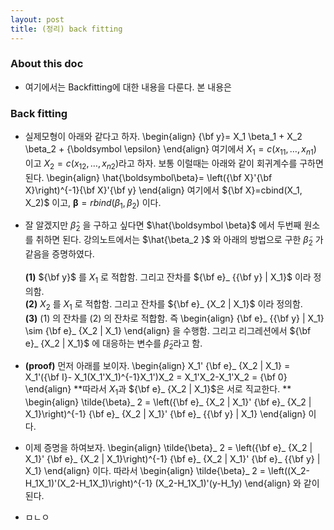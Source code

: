 ```yaml
---
layout: post
title: (정리) back fitting 
---
```


### About this doc 

- 여기에서는 Backfitting에 대한 내용을 다룬다. 본 내용은 

### Back fitting 

- 실제모형이 아래와 같다고 하자. 
\begin{align}
{\bf y}= X_1 \beta_1 + X_2 \beta_2 + {\boldsymbol \epsilon} 
\end{align}
여기에서 $X_1=c(x_{11},\dots,x_{n1})$ 이고 $X_2=c(x_{12},\dots,x_{n2})$라고 하자. 보통 이럴때는 아래와 같이 회귀계수를 구하면 된다. 
\begin{align}
\hat{\boldsymbol\beta}= \left({\bf X}'{\bf X}\right)^{-1}{\bf X}'{\bf y}
\end{align}
여기에서 ${\bf X}=cbind(X_1, X_2)$ 이고, ${\boldsymbol \beta}=rbind(\beta_1,\beta_2)$ 이다. 

- 잘 알겠지만 $\hat{\beta}_ 2$ 을 구하고 싶다면 $\hat{\boldsymbol \beta}$ 에서 두번째 원소를 취하면 된다. 강의노트에서는 $\hat{\beta_2 }$ 와 아래의 방법으로 구한 $\tilde{\beta}_ 2$ 가 같음을 증명하였다. <br/><br/>
**(1)** ${\bf y}$ 를 $X_1$ 로 적합함. 그리고 잔차를 ${\bf e}_ {{\bf y} | X_1}$ 이라 정의함. <br/>
**(2)** $X_2$ 를 $X_1$ 로 적합함. 그리고 잔차를 ${\bf e}_ {X_2 | X_1}$ 이라 정의함. <br/>
**(3)** (1) 의 잔차를 (2) 의 잔차로 적합함. 즉
\begin{align}
{\bf e}_ {{\bf y} | X_1} \sim {\bf e}_ {X_2 | X_1}
\end{align}
을 수행함. 그리고 리그레션에서 ${\bf e}_ {X_2 | X_1}$ 에 대응하는 변수를 $\tilde \beta_2$라고 함. 

- **(proof)** 먼저 아래를 보이자. 
\begin{align}
X_1' {\bf e}_ {X_2 | X_1}  = X_1'({\bf I}- X_1(X_1'X_1)^{-1}X_1')X_2 = X_1'X_2-X_1'X_2 =  {\bf 0}
\end{align}
**따라서 $X_1$과 ${\bf e}_ {X_2 | X_1}$은 서로 직교한다. ** 
\begin{align}
\tilde{\beta}_ 2 =  \left({\bf e}_ {X_2 | X_1}'  {\bf e}_ {X_2 | X_1}\right)^{-1} {\bf e}_ {X_2 | X_1}' {\bf e}_ {{\bf y} | X_1}
\end{align}
이다. 

- 이제 증명을 하여보자. 
\begin{align}
\tilde{\beta}_ 2 =  \left({\bf e}_ {X_2 | X_1}'  {\bf e}_ {X_2 | X_1}\right)^{-1} {\bf e}_ {X_2 | X_1}' {\bf e}_ {{\bf y} | X_1}
\end{align}
이다. 따라서 
\begin{align}
\tilde{\beta}_ 2 =  \left((X_2-H_1X_1)'(X_2-H_1X_1)\right)^{-1} (X_2-H_1X_1)'(y-H_1y)
\end{align}
와 같이 된다.

- ㅁㄴㅇ
